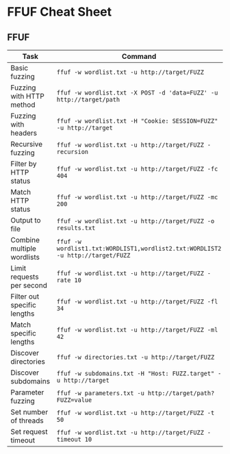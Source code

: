 # FFUF Cheat Sheet

## FFUF

| **Task**                    | **Command**                                                                     |
| --------------------------- | ------------------------------------------------------------------------------- |
| Basic fuzzing               | `ffuf -w wordlist.txt -u http://target/FUZZ`                                    |
| Fuzzing with HTTP method    | `ffuf -w wordlist.txt -X POST -d 'data=FUZZ' -u http://target/path`             |
| Fuzzing with headers        | `ffuf -w wordlist.txt -H "Cookie: SESSION=FUZZ" -u http://target`               |
| Recursive fuzzing           | `ffuf -w wordlist.txt -u http://target/FUZZ -recursion`                         |
| Filter by HTTP status       | `ffuf -w wordlist.txt -u http://target/FUZZ -fc 404`                            |
| Match HTTP status           | `ffuf -w wordlist.txt -u http://target/FUZZ -mc 200`                            |
| Output to file              | `ffuf -w wordlist.txt -u http://target/FUZZ -o results.txt`                     |
| Combine multiple wordlists  | `ffuf -w wordlist1.txt:WORDLIST1,wordlist2.txt:WORDLIST2 -u http://target/FUZZ` |
| Limit requests per second   | `ffuf -w wordlist.txt -u http://target/FUZZ -rate 10`                           |
| Filter out specific lengths | `ffuf -w wordlist.txt -u http://target/FUZZ -fl 34`                             |
| Match specific lengths      | `ffuf -w wordlist.txt -u http://target/FUZZ -ml 42`                             |
| Discover directories        | `ffuf -w directories.txt -u http://target/FUZZ`                                 |
| Discover subdomains         | `ffuf -w subdomains.txt -H "Host: FUZZ.target" -u http://target`                |
| Parameter fuzzing           | `ffuf -w parameters.txt -u http://target/path?FUZZ=value`                       |
| Set number of threads       | `ffuf -w wordlist.txt -u http://target/FUZZ -t 50`                              |
| Set request timeout         | `ffuf -w wordlist.txt -u http://target/FUZZ -timeout 10`                        |

